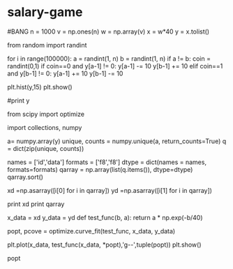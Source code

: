 # salary-game
#BANG
n = 1000
v = np.ones(n)
w = np.array(v)
x = w*40
y = x.tolist()


from random import randint

for i in range(100000):
    a = randint(1, n)
    b = randint(1, n)
    if a != b:
        coin = randint(0,1)
        if coin==0 and y[a-1] != 0:
            y[a-1] -= 10
            y[b-1] += 10
        elif coin==1 and y[b-1] != 0:
            y[a-1] += 10
            y[b-1] -= 10

plt.hist(y,15)
plt.show()           
    
#print y





from scipy import optimize

import collections, numpy

a= numpy.array(y)
unique, counts = numpy.unique(a, return_counts=True)
q = dict(zip(unique, counts))


names = ['id','data']
formats = ['f8','f8']
dtype = dict(names = names, formats=formats)
qarray = np.array(list(q.items()), dtype=dtype)
qarray.sort()

xd =np.asarray([i[0] for i in qarray])
yd =np.asarray([i[1] for i in qarray])

print xd
print qarray


x_data = xd
y_data = yd
def test_func(b, a):
    return a * np.exp(-b/40)

popt, pcove = optimize.curve_fit(test_func, x_data, y_data)

plt.plot(x_data, test_func(x_data, *popt),'g--',tuple(popt))
plt.show()

popt
